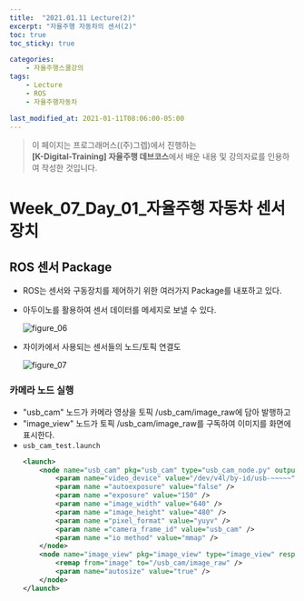 ```yaml
---
title:  "2021.01.11 Lecture(2)"
excerpt: "자율주행 자동차의 센서(2)"
toc: true
toc_sticky: true

categories:
    - 자율주행스쿨강의
tags:
    - Lecture
    - ROS
    - 자율주행자동차

last_modified_at: 2021-01-11T08:06:00-05:00
---
```


>이 페이지는 프로그래머스((주)그렙)에서 진행하는\
**[K-Digital-Training] 자율주행 데브코스**에서 배운 내용 및 강의자료를 인용하여 작성한 것입니다.

# Week_07_Day_01_자율주행 자동차 센서 장치

## ROS 센서 Package
- ROS는 센서와 구동장치를 제어하기 위한 여러가지 Package를 내포하고 있다.
- 아두이노를 활용하여 센서 데이터를 메세지로 보낼 수 있다.

    ![figure_06](img/figure_06.png)

- 자이카에서 사용되는 센서들의 노드/토픽 연결도

    ![figure_07](img/figure_07.png)

### 카메라 노드 실행
- "usb_cam" 노드가 카메라 영상을 토픽 /usb_cam/image_raw에 담아 발행하고
- "image_view" 노드가 토픽 /usb_cam/image_raw를 구독하여 이미지를 화면에 표시한다.
- `usb_cam_test.launch`
    ```xml
    <launch>
        <node name="usb_cam" pkg="usb_cam" type="usb_cam_node.py" output="screen">
            <param name="video_device" value="/dev/v4l/by-id/usb-~~~~~" />
            <param name ="autoexposure" value="false" />
            <param name ="exposure" value="150" />
            <param name ="image_width" value="640" />
            <param name ="image_height" value="480" />
            <param name ="pixel_format" value="yuyv" />
            <param name ="camera_frame_id" value="usb_cam" />
            <param name ="io method" value="mmap" />
        </node>
        <node name="image_view" pkg="image_view" type="image_view" respawn="false" output="screen">
            <remap from="image" to="/usb_cam/image_raw" />
            <param name="autosize" value="true" />
        </node>
    </launch>
    ```